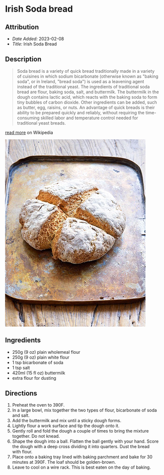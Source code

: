 # Irish Soda bread

## Attribution

* *Date Added:* 2023-02-08
* *Title:* Irish Soda Bread

## Description

> Soda bread is a variety of quick bread traditionally made in a variety of cuisines in which sodium bicarbonate (otherwise known as "baking soda", or in Ireland, "bread soda") is used as a leavening agent instead of the traditional yeast. The ingredients of traditional soda bread are flour, baking soda, salt, and buttermilk. The buttermilk in the dough contains lactic acid, which reacts with the baking soda to form tiny bubbles of carbon dioxide. Other ingredients can be added, such as butter, egg, raisins, or nuts. An advantage of quick breads is their ability to be prepared quickly and reliably, without requiring the time-consuming skilled labor and temperature control needed for traditional yeast breads.

[read more](https://en.wikipedia.org/wiki/Soda_bread) on Wikipedia

![This is soda bread](irish-soda-bread.jpeg)

## Ingredients

* 250g (9 oz) plain wholemeal flour
* 250g (9 oz) plain white flour
* 1 tsp bicarbonate of soda
* 1 tsp salt
* 420ml (15 fl oz) buttermilk
* extra flour for dusting

## Directions

1. Preheat the oven to 390F.
1. In a large bowl, mix together the two types of flour, bicarbonate of soda and salt.
1. Add the buttermilk and mix until a sticky dough forms.
1. Lightly flour a work surface and tip the dough onto it.
1. Gently roll and fold the dough a couple of times to bring the mixture together. Do not knead.
1. Shape the dough into a ball. Flatten the ball gently with your hand. Score the dough with a deep cross dividing it into quarters. Dust the bread with flour.
1. Place onto a baking tray lined with baking parchment and bake for 30 minutes at 390F. The loaf should be golden-brown.
1. Leave to cool on a wire rack. This is best eaten on the day of baking.
